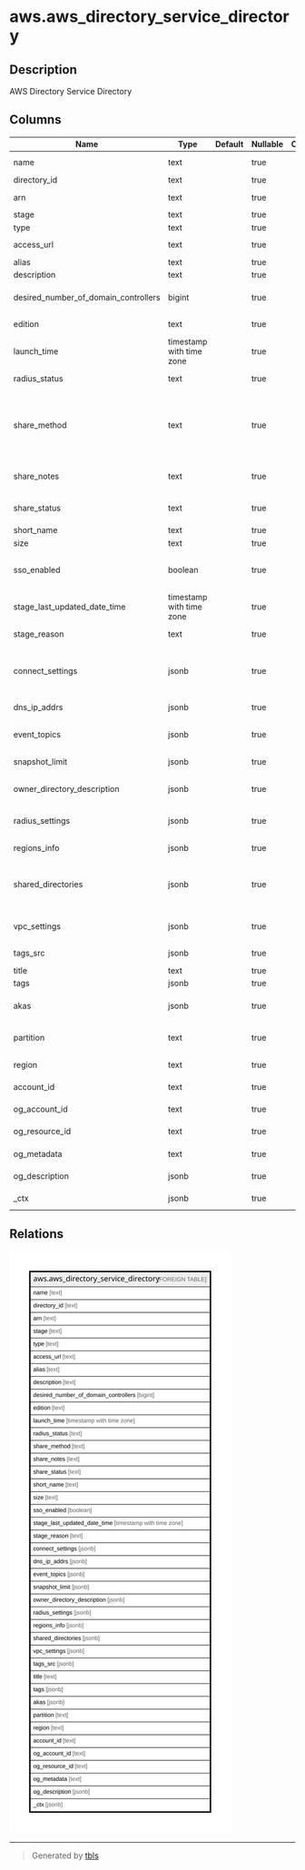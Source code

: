 # aws.aws_directory_service_directory

## Description

AWS Directory Service Directory

## Columns

| Name | Type | Default | Nullable | Children | Parents | Comment |
| ---- | ---- | ------- | -------- | -------- | ------- | ------- |
| name | text |  | true |  |  | The fully qualified name of the directory. |
| directory_id | text |  | true |  |  | The directory identifier. |
| arn | text |  | true |  |  | The Amazon Resource Name (ARN) that uniquely identifies the directory. |
| stage | text |  | true |  |  | The current stage of the directory. |
| type | text |  | true |  |  | The directory type. |
| access_url | text |  | true |  |  | The access URL for the directory, such as http://<alias>.awsapps.com. |
| alias | text |  | true |  |  | The alias for the directory. |
| description | text |  | true |  |  | The description for the directory. |
| desired_number_of_domain_controllers | bigint |  | true |  |  | The desired number of domain controllers in the directory if the directory is Microsoft AD. |
| edition | text |  | true |  |  | The edition associated with this directory. |
| launch_time | timestamp with time zone |  | true |  |  | Specifies when the directory was created. |
| radius_status | text |  | true |  |  | The status of the RADIUS MFA server connection. |
| share_method | text |  | true |  |  | The method used when sharing a directory to determine whether the directory should be shared within your AWS organization (ORGANIZATIONS) or with any AWS account by sending a shared directory request (HANDSHAKE). |
| share_notes | text |  | true |  |  | A directory share request that is sent by the directory owner to the directory consumer. |
| share_status | text |  | true |  |  | Current directory status of the shared AWS Managed Microsoft AD directory. |
| short_name | text |  | true |  |  | The short name of the directory. |
| size | text |  | true |  |  | The directory size. |
| sso_enabled | boolean |  | true |  |  | Indicates if single sign-on is enabled for the directory. For more information, see EnableSso and DisableSso. |
| stage_last_updated_date_time | timestamp with time zone |  | true |  |  | The date and time that the stage was last updated. |
| stage_reason | text |  | true |  |  | Additional information about the directory stage. |
| connect_settings | jsonb |  | true |  |  | A DirectoryConnectSettingsDescription object that contains additional information about an AD Connector directory. |
| dns_ip_addrs | jsonb |  | true |  |  | The IP addresses of the DNS servers for the directory. |
| event_topics | jsonb |  | true |  |  | Amazon SNS topic names that receive status messages from the specified Directory ID. |
| snapshot_limit | jsonb |  | true |  |  | Obtains the manual snapshot limits for a directory. |
| owner_directory_description | jsonb |  | true |  |  | Describes the AWS Managed Microsoft AD directory in the directory owner account. |
| radius_settings | jsonb |  | true |  |  | A RadiusSettings object that contains information about the RADIUS server. |
| regions_info | jsonb |  | true |  |  | Lists the Regions where the directory has replicated. |
| shared_directories | jsonb |  | true |  |  | Details about the shared directory in the directory owner account for which the share request in the directory consumer account has been accepted. |
| vpc_settings | jsonb |  | true |  |  | A DirectoryVpcSettingsDescription object that contains additional information about a directory. |
| tags_src | jsonb |  | true |  |  | A list of tags currently associated with the Directory Service Directory. |
| title | text |  | true |  |  | Title of the resource. |
| tags | jsonb |  | true |  |  | A map of tags for the resource. |
| akas | jsonb |  | true |  |  | Array of globally unique identifier strings (also known as) for the resource. |
| partition | text |  | true |  |  | The AWS partition in which the resource is located (aws, aws-cn, or aws-us-gov). |
| region | text |  | true |  |  | The AWS Region in which the resource is located. |
| account_id | text |  | true |  |  | The AWS Account ID in which the resource is located. |
| og_account_id | text |  | true |  |  | The Platform Account ID in which the resource is located. |
| og_resource_id | text |  | true |  |  | The unique ID of the resource in opengovernance. |
| og_metadata | text |  | true |  |  | Platform Metadata of the AWS resource. |
| og_description | jsonb |  | true |  |  | The full model description of the resource |
| _ctx | jsonb |  | true |  |  | Steampipe context in JSON form, e.g. connection_name. |

## Relations

![er](aws.aws_directory_service_directory.svg)

---

> Generated by [tbls](https://github.com/k1LoW/tbls)
